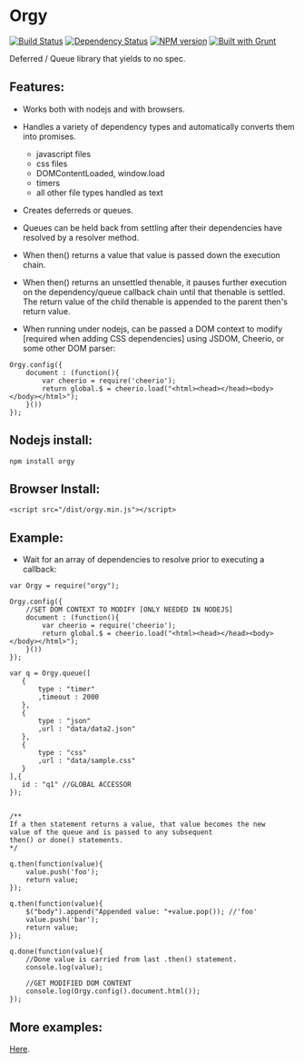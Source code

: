 Orgy
====

[![Build Status](https://travis-ci.org/tecfu/orgy.svg?branch=master)](https://travis-ci.org/tecfu/orgy) [![Dependency Status](https://david-dm.org/tecfu/orgy.png)](https://david-dm.org/tecfu/orgy) [![NPM version](https://badge.fury.io/js/orgy.svg)](http://badge.fury.io/js/orgy) [![Built with Grunt](https://cdn.gruntjs.com/builtwith.png)](http://gruntjs.com/)

Deferred / Queue library that yields to no spec.  

## Features:
- Works both with nodejs and with browsers. 
- Handles a variety of dependency types and automatically converts them into promises.
    - javascript files
    - css files
    - DOMContentLoaded, window.load
    - timers
    - all other file types handled as text

- Creates deferreds or queues.
- Queues can be held back from settling after their dependencies have resolved by a resolver method. 
- When then() returns a value that value is passed down the execution chain.
- When then() returns an unsettled thenable, it pauses further execution on the dependency/queue callback chain until that thenable is settled. The return value of the child thenable is appended to the parent then's return value.
- When running under nodejs, can be passed a DOM context to modify [required when adding CSS dependencies] using JSDOM, Cheerio, or some other DOM parser: 
```
Orgy.config({
    document : (function(){
        var cheerio = require('cheerio');
        return global.$ = cheerio.load("<html><head></head><body></body></html>");
    }())
});
```

## Nodejs install:

```
npm install orgy
```

## Browser Install:

```
<script src="/dist/orgy.min.js"></script>
```

## Example:

- Wait for an array of dependencies to resolve prior to executing a callback:


```
var Orgy = require("orgy");

Orgy.config({
    //SET DOM CONTEXT TO MODIFY [ONLY NEEDED IN NODEJS]
    document : (function(){
        var cheerio = require('cheerio');
        return global.$ = cheerio.load("<html><head></head><body></body></html>");
    }())
});

var q = Orgy.queue([
   {
       type : "timer"
       ,timeout : 2000
   },
   {
       type : "json"
       ,url : "data/data2.json"
   },
   {
       type : "css"
       ,url : "data/sample.css"
   }
],{
   id : "q1" //GLOBAL ACCESSOR
});


/**
If a then statement returns a value, that value becomes the new 
value of the queue and is passed to any subsequent
then() or done() statements.
*/

q.then(function(value){
    value.push('foo');
    return value;
});

q.then(function(value){
    $("body").append("Appended value: "+value.pop()); //'foo'
    value.push('bar');
    return value;
});

q.done(function(value){ 
    //Done value is carried from last .then() statement.
    console.log(value);
    
    //GET MODIFIED DOM CONTENT 
    console.log(Orgy.config().document.html());
});
```

## More examples:

[Here](https://github.com/tecfu/orgy/tree/master/demos).
